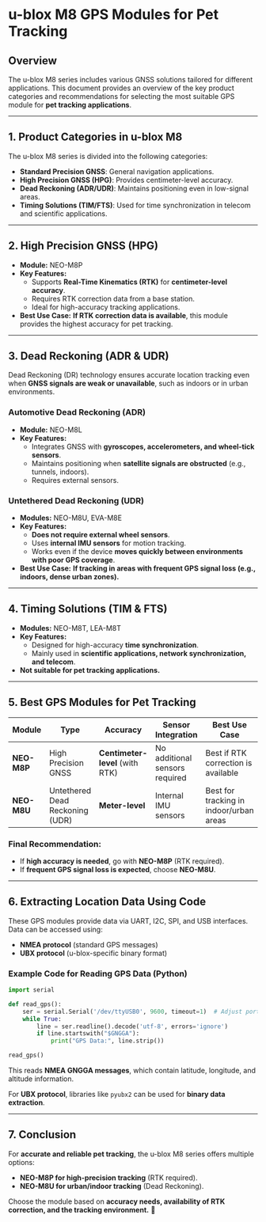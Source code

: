 # u-blox M8 GPS Modules for Pet Tracking

## Overview
The u-blox M8 series includes various GNSS solutions tailored for different applications. This document provides an overview of the key product categories and recommendations for selecting the most suitable GPS module for **pet tracking applications**.

---

## 1. Product Categories in u-blox M8
The u-blox M8 series is divided into the following categories:
- **Standard Precision GNSS**: General navigation applications.
- **High Precision GNSS (HPG)**: Provides centimeter-level accuracy.
- **Dead Reckoning (ADR/UDR)**: Maintains positioning even in low-signal areas.
- **Timing Solutions (TIM/FTS)**: Used for time synchronization in telecom and scientific applications.

---

## 2. High Precision GNSS (HPG)
- **Module:** NEO-M8P
- **Key Features:**
  - Supports **Real-Time Kinematics (RTK)** for **centimeter-level accuracy**.
  - Requires RTK correction data from a base station.
  - Ideal for high-accuracy tracking applications.
- **Best Use Case:** **If RTK correction data is available**, this module provides the highest accuracy for pet tracking.

---

## 3. Dead Reckoning (ADR & UDR)
Dead Reckoning (DR) technology ensures accurate location tracking even when **GNSS signals are weak or unavailable**, such as indoors or in urban environments.

### **Automotive Dead Reckoning (ADR)**
- **Module:** NEO-M8L
- **Key Features:**
  - Integrates GNSS with **gyroscopes, accelerometers, and wheel-tick sensors**.
  - Maintains positioning when **satellite signals are obstructed** (e.g., tunnels, indoors).
  - Requires external sensors.

### **Untethered Dead Reckoning (UDR)**
- **Modules:** NEO-M8U, EVA-M8E
- **Key Features:**
  - **Does not require external wheel sensors**.
  - Uses **internal IMU sensors** for motion tracking.
  - Works even if the device **moves quickly between environments with poor GPS coverage**.
- **Best Use Case:** **If tracking in areas with frequent GPS signal loss (e.g., indoors, dense urban zones).**

---

## 4. Timing Solutions (TIM & FTS)
- **Modules:** NEO-M8T, LEA-M8T
- **Key Features:**
  - Designed for high-accuracy **time synchronization**.
  - Mainly used in **scientific applications, network synchronization, and telecom**.
- **Not suitable for pet tracking applications.**

---

## 5. Best GPS Modules for Pet Tracking
| Module  | Type | Accuracy | Sensor Integration | Best Use Case |
|---------|------|----------|--------------------|---------------|
| **NEO-M8P** | High Precision GNSS | **Centimeter-level** (with RTK) | No additional sensors required | Best if RTK correction is available |
| **NEO-M8U** | Untethered Dead Reckoning (UDR) | **Meter-level** | Internal IMU sensors | Best for tracking in indoor/urban areas |

### **Final Recommendation:**
- If **high accuracy is needed**, go with **NEO-M8P** (RTK required).
- If **frequent GPS signal loss is expected**, choose **NEO-M8U**.

---

## 6. Extracting Location Data Using Code
These GPS modules provide data via UART, I2C, SPI, and USB interfaces. Data can be accessed using:
- **NMEA protocol** (standard GPS messages)
- **UBX protocol** (u-blox-specific binary format)

### **Example Code for Reading GPS Data (Python)**
```python
import serial

def read_gps():
    ser = serial.Serial('/dev/ttyUSB0', 9600, timeout=1)  # Adjust port accordingly
    while True:
        line = ser.readline().decode('utf-8', errors='ignore')
        if line.startswith("$GNGGA"):
            print("GPS Data:", line.strip())

read_gps()
```
This reads **NMEA GNGGA messages**, which contain latitude, longitude, and altitude information.

For **UBX protocol**, libraries like `pyubx2` can be used for **binary data extraction**.

---

## 7. Conclusion
For **accurate and reliable pet tracking**, the u-blox M8 series offers multiple options:
- **NEO-M8P for high-precision tracking** (RTK required).
- **NEO-M8U for urban/indoor tracking** (Dead Reckoning).

Choose the module based on **accuracy needs, availability of RTK correction, and the tracking environment.** 🚀

